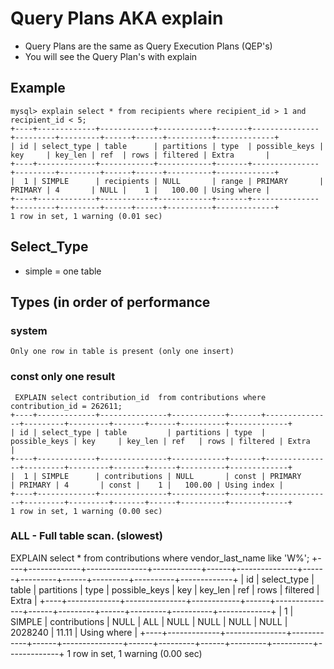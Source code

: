 # Query Plans AKA explain 

   * Query Plans are the same as Query Execution Plans (QEP's) 
   * You will see the Query Plan's with explain 
   
## Example 

```
mysql> explain select * from recipients where recipient_id > 1 and recipient_id < 5;
+----+-------------+------------+------------+-------+---------------+---------+---------+------+------+----------+-------------+
| id | select_type | table      | partitions | type  | possible_keys | key     | key_len | ref  | rows | filtered | Extra       |
+----+-------------+------------+------------+-------+---------------+---------+---------+------+------+----------+-------------+
|  1 | SIMPLE      | recipients | NULL       | range | PRIMARY       | PRIMARY | 4       | NULL |    1 |   100.00 | Using where |
+----+-------------+------------+------------+-------+---------------+---------+---------+------+------+----------+-------------+
1 row in set, 1 warning (0.01 sec)
```

## Select_Type 
  
  * simple = one table 


## Types (in order of performance

### system 

```
Only one row in table is present (only one insert) 
```

### const only one result 

```
 EXPLAIN select contribution_id  from contributions where contribution_id = 262611;
+----+-------------+---------------+------------+-------+---------------+---------+---------+-------+------+----------+-------------+
| id | select_type | table         | partitions | type  | possible_keys | key     | key_len | ref   | rows | filtered | Extra       |
+----+-------------+---------------+------------+-------+---------------+---------+---------+-------+------+----------+-------------+
|  1 | SIMPLE      | contributions | NULL       | const | PRIMARY       | PRIMARY | 4       | const |    1 |   100.00 | Using index |
+----+-------------+---------------+------------+-------+---------------+---------+---------+-------+------+----------+-------------+
1 row in set, 1 warning (0.00 sec)

```

### ALL - Full table scan. (slowest) 

EXPLAIN select * from contributions where vendor_last_name like 'W%';
+----+-------------+---------------+------------+------+---------------+------+---------+------+---------+----------+-------------+
| id | select_type | table         | partitions | type | possible_keys | key  | key_len | ref  | rows    | filtered | Extra       |
+----+-------------+---------------+------------+------+---------------+------+---------+------+---------+----------+-------------+
|  1 | SIMPLE      | contributions | NULL       | ALL  | NULL          | NULL | NULL    | NULL | 2028240 |    11.11 | Using where |
+----+-------------+---------------+------------+------+---------------+------+---------+------+---------+----------+-------------+
1 row in set, 1 warning (0.00 sec)

